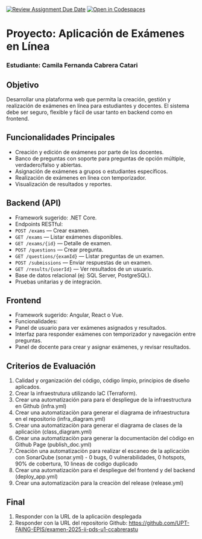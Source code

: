 [![Review Assignment Due Date](https://classroom.github.com/assets/deadline-readme-button-22041afd0340ce965d47ae6ef1cefeee28c7c493a6346c4f15d667ab976d596c.svg)](https://classroom.github.com/a/A-aUFMBb)
[![Open in Codespaces](https://classroom.github.com/assets/launch-codespace-2972f46106e565e64193e422d61a12cf1da4916b45550586e14ef0a7c637dd04.svg)](https://classroom.github.com/open-in-codespaces?assignment_repo_id=20616744)


# Proyecto: Aplicación de Exámenes en Línea

### Estudiante: Camila Fernanda Cabrera Catari


## Objetivo
Desarrollar una plataforma web que permita la creación, gestión y realización de exámenes en línea para estudiantes y docentes. El sistema debe ser seguro, flexible y fácil de usar tanto en backend como en frontend.

## Funcionalidades Principales
- Creación y edición de exámenes por parte de los docentes.
- Banco de preguntas con soporte para preguntas de opción múltiple, verdadero/falso y abiertas.
- Asignación de exámenes a grupos o estudiantes específicos.
- Realización de exámenes en línea con temporizador.
- Visualización de resultados y reportes.

## Backend (API)
- Framework sugerido: .NET Core.
- Endpoints RESTful:
- `POST /exams` — Crear examen.
- `GET /exams` — Listar exámenes disponibles.
- `GET /exams/{id}` — Detalle de examen.
- `POST /questions` — Crear pregunta.
- `GET /questions/{examId}` — Listar preguntas de un examen.
- `POST /submissions` — Enviar respuestas de un examen.
- `GET /results/{userId}` — Ver resultados de un usuario.
- Base de datos relacional (ej: SQL Server, PostgreSQL).
- Pruebas unitarias y de integración.

## Frontend
- Framework sugerido: Angular, React o Vue.
- Funcionalidades:
- Panel de usuario para ver exámenes asignados y resultados.
- Interfaz para responder exámenes con temporizador y navegación entre preguntas.
- Panel de docente para crear y asignar exámenes, y revisar resultados.

## Criterios de Evaluación
1. Calidad y organización del código, código limpio, principios de diseño aplicados.
2. Crear la infraestrutura utilizando IaC (Terraform).
3. Crear una automatización para para el despliegue de la infraestructura en Github (infra.yml)
4. Crear una automatizaciòn para generar el diagrama de infraestructura en el repositorio (infra_diagram.yml)
5. Crear una automatizaciòn para generar el diagrama de clases de la aplicaciòn (class_diagram.yml)
6. Crear una automatizaciòn para generar la documentaciòn del còdigo en Github Page (publish_doc.yml)
7. Creaciòn una automatizaciòn para realizar el escaneo de la aplicaciòn con SonarQube (sonar.yml) - 0 bugs, 0 vulnerabilidades, 0 hotspots, 90% de cobertura, 10 lineas de codigo duplicado
8. Crear una automatizaciòn para el despliegue del frontend y del backend (deploy_app.yml)
9. Crear una automatizaciòn para la creaciòn del release (release.yml)

## Final
1. Responder con la URL de la aplicaciòn desplegada
2. Responder con la URL del repositorio Github: https://github.com/UPT-FAING-EPIS/examen-2025-ii-pds-u1-ccabrerastu
